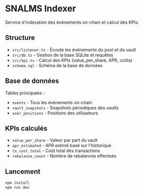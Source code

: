 # SNALMS Indexer

Service d'indexation des événements on-chain et calcul des KPIs.

## Structure

- `src/listener.ts` - Écoute les événements du pool et du vault
- `src/db.ts` - Gestion de la base SQLite et requêtes
- `src/kpi.ts` - Calcul des KPIs (value_per_share, APR, coûts)
- `schema.sql` - Schéma de la base de données

## Base de données

Tables principales :
- `events` - Tous les événements on-chain
- `vault_snapshots` - Snapshots périodiques des vaults
- `user_positions` - Positions des utilisateurs

## KPIs calculés

- `value_per_share` - Valeur par part du vault
- `apr_estimated` - APR estimé basé sur l'historique
- `tx_cost_total` - Coût total des transactions
- `rebalance_count` - Nombre de rebalances effectués

## Lancement

```bash
npm install
npm run dev
```
